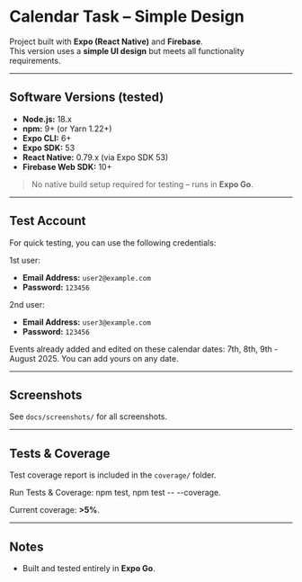 # Calendar Task – Simple Design

Project built with **Expo (React Native)** and **Firebase**.  
This version uses a **simple UI design** but meets all functionality requirements.

---

## Software Versions (tested)

- **Node.js:** 18.x
- **npm:** 9+ (or Yarn 1.22+)
- **Expo CLI:** 6+
- **Expo SDK:** 53
- **React Native:** 0.79.x (via Expo SDK 53)
- **Firebase Web SDK:** 10+

> No native build setup required for testing – runs in **Expo Go**.

---

## Test Account

For quick testing, you can use the following credentials:

1st user:
- **Email Address:** `user2@example.com`  
- **Password:** `123456`

2nd user:
- **Email Address:** `user3@example.com`  
- **Password:** `123456`

Events already added and edited on these calendar dates: 7th, 8th, 9th - August 2025. You can add yours on any date.

---

## Screenshots

See `docs/screenshots/` for all screenshots.

---

## Tests & Coverage

Test coverage report is included in the `coverage/` folder.

Run Tests & Coverage:
npm test,
npm test -- --coverage.

Current coverage: **>5%**.

---

## Notes

- Built and tested entirely in **Expo Go**.
